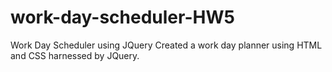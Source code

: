 # work-day-scheduler-HW5
Work Day Scheduler using JQuery
Created a work day planner using HTML and CSS harnessed by JQuery.
